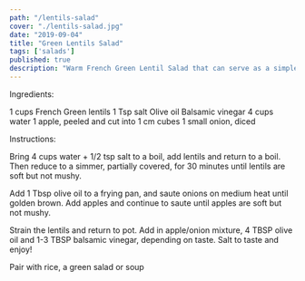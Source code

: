```yaml
---
path: "/lentils-salad"
cover: "./lentils-salad.jpg"
date: "2019-09-04"
title: "Green Lentils Salad"
tags: ['salads']
published: true
description: "Warm French Green Lentil Salad that can serve as a simple lunch dish"
---
```


Ingredients:

1 cups French Green lentils
1 Tsp salt
Olive oil
Balsamic vinegar
4 cups water
1 apple, peeled and cut into 1 cm cubes
1 small onion, diced

Instructions:

Bring 4 cups water + 1/2 tsp salt to a boil, add lentils and return to a boil. Then reduce to a simmer, partially covered, for 30 minutes until lentils are soft but not mushy.

Add 1 Tbsp olive oil to a frying pan, and saute onions on medium heat until golden brown. Add apples and continue to saute until apples are soft but not mushy. 

Strain the lentils and return to pot.  Add in apple/onion mixture, 4 TBSP olive oil and 1-3 TBSP balsamic vinegar, depending on taste. Salt to taste and enjoy! 

Pair with rice, a green salad or soup